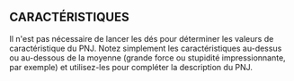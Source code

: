 ## CARACTÉRISTIQUES


Il n'est pas nécessaire de lancer les dés pour déterminer
les valeurs de caractéristique du PNJ. Notez simplement les
caractéristiques au-dessus ou au-dessous de la moyenne
(grande force ou stupidité impressionnante, par exemple) et
utilisez-les pour compléter la description du PNJ.
